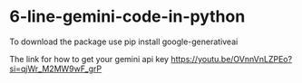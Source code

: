 # 6-line-gemini-code-in-python

To download the package use pip install google-generativeai

The link for how to get your gemini api key https://youtu.be/OVnnVnLZPEo?si=qjWr_M2MW9wF_grP
